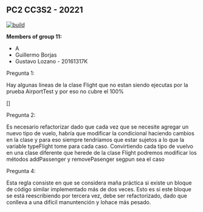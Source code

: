 ## PC2 CC3S2 - 20221

[![build](https://github.com/glozanoa/pc2-cc3s2-group11/actions/workflows/build.yml/badge.svg?branch=master)](https://github.com/glozanoa/pc2-cc3s2-group11/actions/workflows/build.yml)


**Members of group 11:**  
* A
* Guillermo Borjas
* Gustavo Lozano - 20161317K

Pregunta 1:

Hay algunas lineas de la clase Flight que no estan siendo ejecutas por la prueba AirportTest y por eso no cubre el 100%

[]

Pregunta 2:

Es necesario refactorizar dado que cada vez que se necesite agregar un nuevo tipo de vuelo, habría que modificar la condicional haciendo cambios en la clase y para eso siempre tendriamos que estar sujetos a lo que la variable typeFlight tome para cada caso. Convirtiendo cada tipo de vuelvo en una clase diferente que herede de la clase Flight podremos modificar los métodos addPassenger y removePasenger segpun sea el caso


Pregunta 4:

Esta regla consiste en que se considera maña práctica si existe un bloque de código similar implementado más de dos veces. Esto es si este bloque se está reescribiendo por tercera vez, debe ser refactorizado, dado que conlleva a una difícil manuntención y lohace más pesado.
